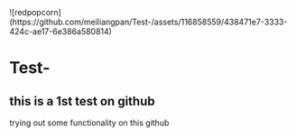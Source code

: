<div align=”center”> ![redpopcorn](https://github.com/meiliangpan/Test-/assets/116858559/438471e7-3333-424c-ae17-6e386a580814) </div> 

# Test-
## this is a 1st test on github 
trying out some functionality on this github
